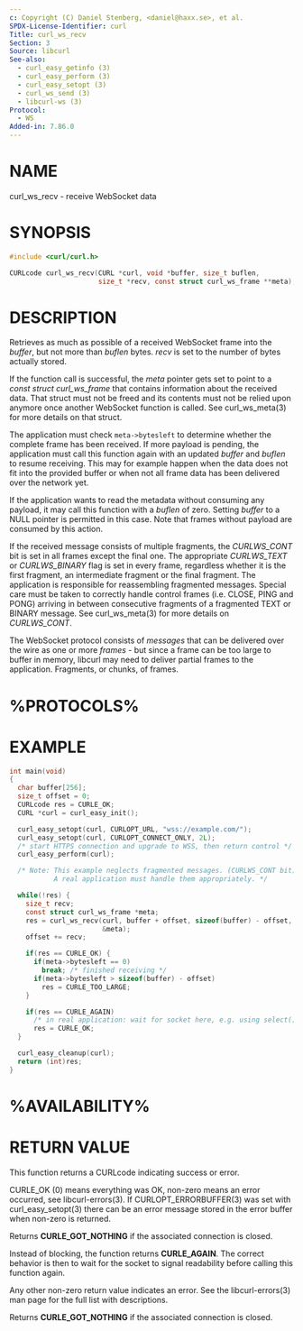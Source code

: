 ```yaml
---
c: Copyright (C) Daniel Stenberg, <daniel@haxx.se>, et al.
SPDX-License-Identifier: curl
Title: curl_ws_recv
Section: 3
Source: libcurl
See-also:
  - curl_easy_getinfo (3)
  - curl_easy_perform (3)
  - curl_easy_setopt (3)
  - curl_ws_send (3)
  - libcurl-ws (3)
Protocol:
  - WS
Added-in: 7.86.0
---
```


# NAME

curl_ws_recv - receive WebSocket data

# SYNOPSIS

~~~c
#include <curl/curl.h>

CURLcode curl_ws_recv(CURL *curl, void *buffer, size_t buflen,
                      size_t *recv, const struct curl_ws_frame **meta);
~~~

# DESCRIPTION

Retrieves as much as possible of a received WebSocket frame into the *buffer*,
but not more than *buflen* bytes. *recv* is set to the number of bytes
actually stored.

If the function call is successful, the *meta* pointer gets set to point to a
*const struct curl_ws_frame* that contains information about the received
data. That struct must not be freed and its contents must not be relied upon
anymore once another WebSocket function is called. See curl_ws_meta(3) for
more details on that struct.

The application must check `meta->bytesleft` to determine whether the complete
frame has been received. If more payload is pending, the application must call
this function again with an updated *buffer* and *buflen* to resume receiving.
This may for example happen when the data does not fit into the provided
buffer or when not all frame data has been delivered over the network yet.

If the application wants to read the metadata without consuming any payload,
it may call this function with a *buflen* of zero. Setting *buffer* to a NULL
pointer is permitted in this case. Note that frames without payload are
consumed by this action.

If the received message consists of multiple fragments, the *CURLWS_CONT* bit
is set in all frames except the final one. The appropriate *CURLWS_TEXT* or
*CURLWS_BINARY* flag is set in every frame, regardless whether it is the first
fragment, an intermediate fragment or the final fragment. The application is
responsible for reassembling fragmented messages. Special care must be taken
to correctly handle control frames (i.e. CLOSE, PING and PONG) arriving in
between consecutive fragments of a fragmented TEXT or BINARY message. See
curl_ws_meta(3) for more details on *CURLWS_CONT*.

The WebSocket protocol consists of *messages* that can be delivered over the
wire as one or more *frames* - but since a frame can be too large to buffer in
memory, libcurl may need to deliver partial frames to the application.
Fragments, or chunks, of frames.

# %PROTOCOLS%

# EXAMPLE

~~~c
int main(void)
{
  char buffer[256];
  size_t offset = 0;
  CURLcode res = CURLE_OK;
  CURL *curl = curl_easy_init();

  curl_easy_setopt(curl, CURLOPT_URL, "wss://example.com/");
  curl_easy_setopt(curl, CURLOPT_CONNECT_ONLY, 2L);
  /* start HTTPS connection and upgrade to WSS, then return control */
  curl_easy_perform(curl);

  /* Note: This example neglects fragmented messages. (CURLWS_CONT bit)
           A real application must handle them appropriately. */

  while(!res) {
    size_t recv;
    const struct curl_ws_frame *meta;
    res = curl_ws_recv(curl, buffer + offset, sizeof(buffer) - offset, &recv,
                       &meta);
    offset += recv;

    if(res == CURLE_OK) {
      if(meta->bytesleft == 0)
        break; /* finished receiving */
      if(meta->bytesleft > sizeof(buffer) - offset)
        res = CURLE_TOO_LARGE;
    }

    if(res == CURLE_AGAIN)
      /* in real application: wait for socket here, e.g. using select() */
      res = CURLE_OK;
  }

  curl_easy_cleanup(curl);
  return (int)res;
}
~~~

# %AVAILABILITY%

# RETURN VALUE

This function returns a CURLcode indicating success or error.

CURLE_OK (0) means everything was OK, non-zero means an error occurred, see
libcurl-errors(3). If CURLOPT_ERRORBUFFER(3) was set with curl_easy_setopt(3)
there can be an error message stored in the error buffer when non-zero is
returned.

Returns **CURLE_GOT_NOTHING** if the associated connection is closed.

Instead of blocking, the function returns **CURLE_AGAIN**. The correct
behavior is then to wait for the socket to signal readability before calling
this function again.

Any other non-zero return value indicates an error. See the libcurl-errors(3)
man page for the full list with descriptions.

Returns **CURLE_GOT_NOTHING** if the associated connection is closed.

